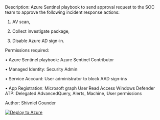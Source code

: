 Description: Azure Sentinel playbook to send approval request to the SOC team to approve the following incident response actions:

1. AV scan,

2. Collect investigate package,

3. Disable Azure AD sign-in.

Permissions required:

• Azure Sentinel playbook: Azure Sentinel Contributor

• Managed Identity: Security Admin

• Service Account: User administrator to block AAD sign-ins

• App Registration: Microsoft graph User Read Access Windows Defender ATP: Delegated AdvancedQuery, Alerts, Machine, User permissions

Author: Shivniel Gounder

[![Deploy to Azure](https://aka.ms/deploytoazurebutton)](https://portal.azure.com/#create/Microsoft.Template/uri/https%3A%2F%2Fraw.githubusercontent.com%2FShivniel%2FAzure%2Fmain%2FAzure%2520Sentinel%2FAzure%2520Sentinel%2520Playbooks%2FMDATP_ApprovalResponseAlerts%2Fazuredeploy.json)
